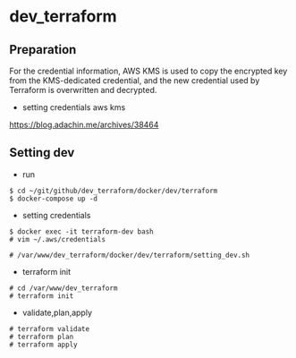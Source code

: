 # dev_terraform

## Preparation

For the credential information, AWS KMS is used to copy the encrypted key from the KMS-dedicated credential, and the new credential used by Terraform is overwritten and decrypted.

- setting credentials aws kms

https://blog.adachin.me/archives/38464

## Setting dev

- run
```
$ cd ~/git/github/dev_terraform/docker/dev/terraform
$ docker-compose up -d
```

- setting credentials
```
$ docker exec -it terraform-dev bash
# vim ~/.aws/credentials

# /var/www/dev_terraform/docker/dev/terraform/setting_dev.sh
```

- terraform init

```
# cd /var/www/dev_terraform
# terraform init

```

- validate,plan,apply

```
# terraform validate
# terraform plan
# terraform apply
```

